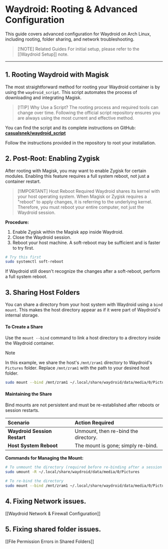 # Waydroid: Rooting & Advanced Configuration

This guide covers advanced configuration for Waydroid on Arch Linux, including rooting, folder sharing, and network troubleshooting.

> [!NOTE] Related Guides
> For initial setup, please refer to the [[Waydroid Setup]] note.

---

## 1. Rooting Waydroid with Magisk

The most straightforward method for rooting your Waydroid container is by using the `waydroid_script`. This script automates the process of downloading and integrating Magisk.

> [!TIP] Why Use a Script?
> The rooting process and required tools can change over time. Following the official script repository ensures you are always using the most current and effective method.

You can find the script and its complete instructions on GitHub:
[**casualsnek/waydroid_script**](https://github.com/casualsnek/waydroid_script)

Follow the instructions provided in the repository to root your installation.

## 2. Post-Root: Enabling Zygisk

After rooting with Magisk, you may want to enable Zygisk for certain modules. Enabling this feature requires a full system reboot, not just a container restart.

> [!IMPORTANT] Host Reboot Required
> Waydroid shares its kernel with your host operating system. When Magisk or Zygisk requires a "reboot" to apply changes, it is referring to the underlying kernel. Therefore, you must reboot your entire computer, not just the Waydroid session.

**Procedure:**
1.  Enable Zygisk within the Magisk app inside Waydroid.
2.  Close the Waydroid session.
3.  Reboot your host machine. A soft-reboot may be sufficient and is faster to try first.

```bash
# Try this first
sudo systemctl soft-reboot
```
If Waydroid still doesn't recognize the changes after a soft-reboot, perform a full system reboot.

## 3. Sharing Host Folders

You can share a directory from your host system with Waydroid using a `bind mount`. This makes the host directory appear as if it were part of Waydroid's internal storage.

#### To Create a Share

Use the `mount --bind` command to link a host directory to a directory inside the Waydroid container.

> [!NOTE]
> In this example, we share the host's `/mnt/zram1` directory to Waydroid's `Pictures` folder. Replace `/mnt/zram1` with the path to your desired host folder.

```bash
sudo mount --bind /mnt/zram1 ~/.local/share/waydroid/data/media/0/Pictures
```

#### Maintaining the Share

Bind mounts are not persistent and must be re-established after reboots or session restarts.

| Scenario | Action Required |
| :--- | :--- |
| **Waydroid Session Restart** | Unmount, then re-bind the directory. |
| **Host System Reboot** | The mount is gone; simply re-bind. |

**Commands for Managing the Mount:**

```bash
# To unmount the directory (required before re-binding after a session restart)
sudo umount -R ~/.local/share/waydroid/data/media/0/Pictures

# To re-bind the directory
sudo mount --bind /mnt/zram1 ~/.local/share/waydroid/data/media/0/Pictures
```

## 4. Fixing Network issues. 

[[Waydroid Network & Firewall Configuration]]
## 5. Fixing shared folder issues.

[[File Permission Errors in Shared Folders]]
